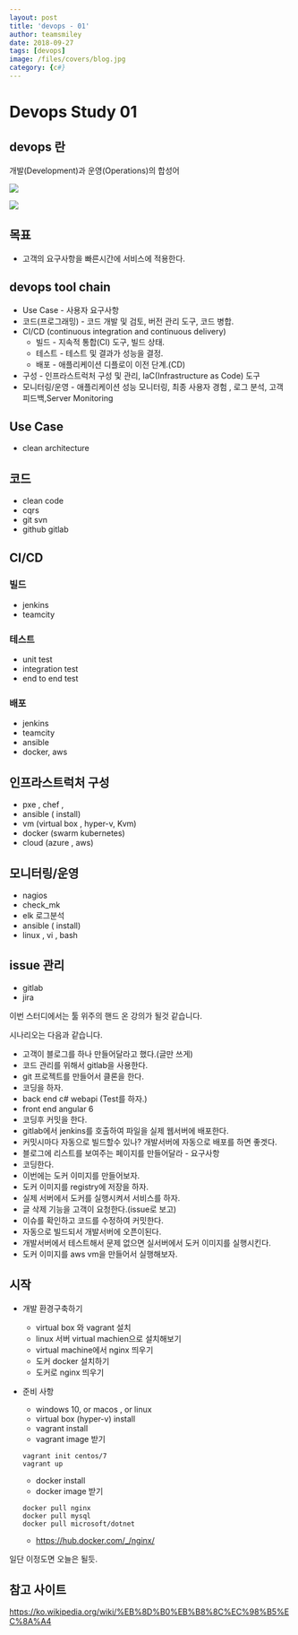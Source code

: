 ```yaml
---
layout: post
title: 'devops - 01' 
author: teamsmiley
date: 2018-09-27
tags: [devops]
image: /files/covers/blog.jpg
category: {c#}
---
```


# Devops Study 01

## devops 란

개발(Development)과 운영(Operations)의 합성어

![](https://d2myx53yhj7u4b.cloudfront.net/sites/default/files/IC-DevOps-Venn-Diagram.jpg)

![](https://www.techworm.net/wp-content/uploads/2018/05/devops.jpg)


## 목표
* 고객의 요구사항을 빠른시간에 서비스에 적용한다.

## devops tool chain

* Use Case - 사용자 요구사항 
* 코드(프로그래밍) - 코드 개발 및 검토, 버전 관리 도구, 코드 병합.
* CI/CD (continuous integration and continuous delivery)
  * 빌드 - 지속적 통합(CI) 도구, 빌드 상태.
  * 테스트 - 테스트 및 결과가 성능을 결정.
  * 배포 - 애플리케이션 디플로이 이전 단계.(CD)
* 구성 - 인프라스트럭처 구성 및 관리, IaC(Infrastructure as Code) 도구
* 모니터링/운영 - 애플리케이션 성능 모니터링, 최종 사용자 경험  , 로그 분석, 고객 피드백,Server Monitoring

## Use Case 
* clean architecture

## 코드
* clean code
* cqrs
* git svn 
* github gitlab

## CI/CD 

### 빌드 
* jenkins
* teamcity

### 테스트
* unit test
* integration test
* end to end test 

### 배포
* jenkins
* teamcity
* ansible 
* docker, aws

## 인프라스트럭처 구성
* pxe , chef , 
* ansible ( install)
* vm (virtual box , hyper-v, Kvm)
* docker (swarm kubernetes)
* cloud (azure , aws)

## 모니터링/운영
* nagios 
* check_mk
* elk 로그분석
* ansible ( install)
* linux , vi , bash

## issue 관리 
* gitlab
* jira


이번 스터디에서는 툴 위주의 핸드 온 강의가 될것 같습니다.

시나리오는 다음과 같습니다.

* 고객이 블로그를 하나 만들어달라고 했다.(글만 쓰게)
* 코드 관리를 위해서 gitlab을 사용한다.
* git 프로젝트를 만들어서 클론을 한다. 
* 코딩을 하자. 
 * back end  c# webapi (Test를 하자.)
 * front end  angular 6 
* 코딩후 커밋을 한다. 
* gitlab에서 jenkins를 호출하여 파일을 실제 웹서버에 배포한다. 
* 커밋시마다 자동으로 빌드할수 있나? 개발서버에 자동으로 배포를 하면 좋겟다. 
* 블로그에 리스트를 보여주는 페이지를 만들어달라 - 요구사항 
* 코딩한다. 
* 이번에는 도커 이미지를 만들어보자. 
* 도커 이미지를 registry에 저장을 하자. 
* 실제 서버에서 도커를 실행시켜서 서비스를 하자.
* 글 삭제 기능을 고객이 요청한다.(issue로 보고)
* 이슈를 확인하고 코드를 수정하여 커밋한다. 
* 자동으로 빌드되서 개발서버에 오픈이된다. 
* 개발서버에서 테스트해서 문제 없으면 실서버에서 도커 이미지를 실행시킨다.
* 도커 이미지를 aws vm을 만들어서 실행해보자.


## 시작 

* 개발 환경구축하기 
  * virtual box 와 vagrant 설치 
  * linux 서버 virtual machien으로 설치해보기 
  * virtual machine에서 nginx 띄우기 
  * 도커 docker 설치하기 
  * 도커로 nginx 띄우기 

* 준비 사항
  * windows 10, or macos , or linux
  * virtual box (hyper-v) install 
  * vagrant install 
  * vagrant image 받기 
  ```
  vagrant init centos/7  
  vagrant up 
  ```

  * docker install 
  * docker image 받기 
  ```
  docker pull nginx
  docker pull mysql 
  docker pull microsoft/dotnet
  ```
  * https://hub.docker.com/_/nginx/

일단 이정도면 오늘은 될듯.


## 참고 사이트 
<https://ko.wikipedia.org/wiki/%EB%8D%B0%EB%B8%8C%EC%98%B5%EC%8A%A4>



